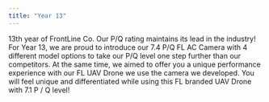 ```yaml
---
title: "Year 13"
---
```



13th year of FrontLine Co.
Our P/Q rating maintains its lead in the industry! For Year 13, we are proud to introduce our 7.4 P/Q FL AC Camera with 4 different model options to take our P/Q level one step further than our competitors. At the same time, we aimed to offer you a unique performance experience with our FL UAV Drone we use the camera we developed. You will feel unique and differentiated while using this FL branded UAV Drone with 7.1 P / Q level!

